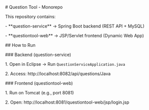 \# Question Tool - Monorepo



This repository contains:

\- \*\*question-service\*\* → Spring Boot backend (REST API + MySQL)

\- \*\*questiontool-web\*\* → JSP/Servlet frontend (Dynamic Web App)



\## How to Run



\### Backend (question-service)

1\. Open in Eclipse → Run `QuestionServiceApplication.java`

2\. Access: http://localhost:8082/api/questions/Java



\### Frontend (questiontool-web)

1\. Run on Tomcat (e.g., port 8081)

2\. Open: http://localhost:8081/questiontool-web/jsp/login.jsp



